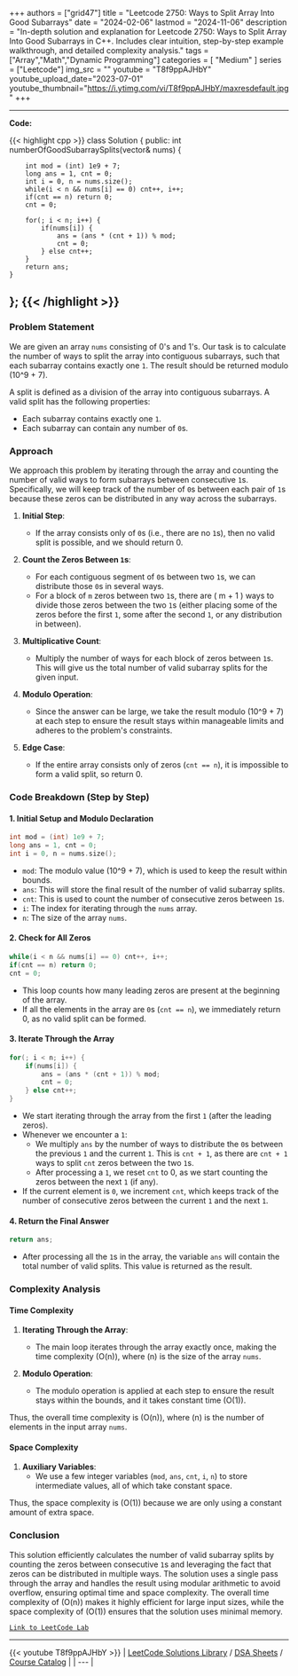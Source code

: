
+++
authors = ["grid47"]
title = "Leetcode 2750: Ways to Split Array Into Good Subarrays"
date = "2024-02-06"
lastmod = "2024-11-06"
description = "In-depth solution and explanation for Leetcode 2750: Ways to Split Array Into Good Subarrays in C++. Includes clear intuition, step-by-step example walkthrough, and detailed complexity analysis."
tags = ["Array","Math","Dynamic Programming"]
categories = [
    "Medium"
]
series = ["Leetcode"]
img_src = ""
youtube = "T8f9ppAJHbY"
youtube_upload_date="2023-07-01"
youtube_thumbnail="https://i.ytimg.com/vi/T8f9ppAJHbY/maxresdefault.jpg"
+++



---
**Code:**

{{< highlight cpp >}}
class Solution {
public:
    int numberOfGoodSubarraySplits(vector<int>& nums) {

        int mod = (int) 1e9 + 7;
        long ans = 1, cnt = 0;
        int i = 0, n = nums.size();
        while(i < n && nums[i] == 0) cnt++, i++;
        if(cnt == n) return 0;
        cnt = 0;

        for(; i < n; i++) {
            if(nums[i]) {
                ans = (ans * (cnt + 1)) % mod;
                cnt = 0;
            } else cnt++;
        }
        return ans;
    }
};
{{< /highlight >}}
---

### Problem Statement

We are given an array `nums` consisting of 0's and 1's. Our task is to calculate the number of ways to split the array into contiguous subarrays, such that each subarray contains exactly one `1`. The result should be returned modulo \(10^9 + 7\).

A split is defined as a division of the array into contiguous subarrays. A valid split has the following properties:
- Each subarray contains exactly one `1`.
- Each subarray can contain any number of `0`s.

### Approach

We approach this problem by iterating through the array and counting the number of valid ways to form subarrays between consecutive `1`s. Specifically, we will keep track of the number of `0`s between each pair of `1`s because these zeros can be distributed in any way across the subarrays.

1. **Initial Step**:
   - If the array consists only of `0`s (i.e., there are no `1`s), then no valid split is possible, and we should return 0.
   
2. **Count the Zeros Between `1`s**:
   - For each contiguous segment of `0`s between two `1`s, we can distribute those `0`s in several ways.
   - For a block of `m` zeros between two `1`s, there are \( m + 1 \) ways to divide those zeros between the two `1`s (either placing some of the zeros before the first `1`, some after the second `1`, or any distribution in between).
   
3. **Multiplicative Count**:
   - Multiply the number of ways for each block of zeros between `1`s. This will give us the total number of valid subarray splits for the given input.

4. **Modulo Operation**:
   - Since the answer can be large, we take the result modulo \(10^9 + 7\) at each step to ensure the result stays within manageable limits and adheres to the problem's constraints.

5. **Edge Case**:
   - If the entire array consists only of zeros (`cnt == n`), it is impossible to form a valid split, so return 0.

### Code Breakdown (Step by Step)

#### 1. **Initial Setup and Modulo Declaration**

```cpp
int mod = (int) 1e9 + 7;
long ans = 1, cnt = 0;
int i = 0, n = nums.size();
```

- `mod`: The modulo value \(10^9 + 7\), which is used to keep the result within bounds.
- `ans`: This will store the final result of the number of valid subarray splits.
- `cnt`: This is used to count the number of consecutive zeros between `1`s.
- `i`: The index for iterating through the `nums` array.
- `n`: The size of the array `nums`.

#### 2. **Check for All Zeros**

```cpp
while(i < n && nums[i] == 0) cnt++, i++;
if(cnt == n) return 0;
cnt = 0;
```

- This loop counts how many leading zeros are present at the beginning of the array.
- If all the elements in the array are `0`s (`cnt == n`), we immediately return 0, as no valid split can be formed.

#### 3. **Iterate Through the Array**

```cpp
for(; i < n; i++) {
    if(nums[i]) {
        ans = (ans * (cnt + 1)) % mod;
        cnt = 0;
    } else cnt++;
}
```

- We start iterating through the array from the first `1` (after the leading zeros).
- Whenever we encounter a `1`:
  - We multiply `ans` by the number of ways to distribute the `0`s between the previous `1` and the current `1`. This is `cnt + 1`, as there are `cnt + 1` ways to split `cnt` zeros between the two `1`s.
  - After processing a `1`, we reset `cnt` to 0, as we start counting the zeros between the next `1` (if any).
- If the current element is `0`, we increment `cnt`, which keeps track of the number of consecutive zeros between the current `1` and the next `1`.

#### 4. **Return the Final Answer**

```cpp
return ans;
```

- After processing all the `1`s in the array, the variable `ans` will contain the total number of valid splits. This value is returned as the result.

### Complexity Analysis

#### Time Complexity

1. **Iterating Through the Array**:
   - The main loop iterates through the array exactly once, making the time complexity \(O(n)\), where \(n\) is the size of the array `nums`.

2. **Modulo Operation**:
   - The modulo operation is applied at each step to ensure the result stays within the bounds, and it takes constant time \(O(1)\).

Thus, the overall time complexity is \(O(n)\), where \(n\) is the number of elements in the input array `nums`.

#### Space Complexity

1. **Auxiliary Variables**:
   - We use a few integer variables (`mod`, `ans`, `cnt`, `i`, `n`) to store intermediate values, all of which take constant space.

Thus, the space complexity is \(O(1)\) because we are only using a constant amount of extra space.

### Conclusion

This solution efficiently calculates the number of valid subarray splits by counting the zeros between consecutive `1`s and leveraging the fact that zeros can be distributed in multiple ways. The solution uses a single pass through the array and handles the result using modular arithmetic to avoid overflow, ensuring optimal time and space complexity. The overall time complexity of \(O(n)\) makes it highly efficient for large input sizes, while the space complexity of \(O(1)\) ensures that the solution uses minimal memory.

[`Link to LeetCode Lab`](https://leetcode.com/problems/ways-to-split-array-into-good-subarrays/description/)

---
{{< youtube T8f9ppAJHbY >}}
| [LeetCode Solutions Library](https://grid47.xyz/leetcode/) / [DSA Sheets](https://grid47.xyz/sheets/) / [Course Catalog](https://grid47.xyz/courses/) |
| --- |
